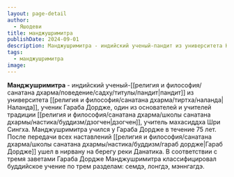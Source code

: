 ```yaml
---
layout: page-detail
author:
  - Яшодеви
title: манджушримитра
publishDate: 2024-09-01
description: Манджушримитра - индийский ученый-пандит из университета Наланда, ученик Гараба Дордже, один из основателей и учителей традиции дзогчен, учитель махасиддха Шри Сингха. Манджушримитра учился у Гараба Дордже в течение 75 лет. После передачи всех наставлений Гараб Дордже ушел в нирвану на берегу реки Данатика. В соответствии с тремя заветами Гараба Дордже Манджушримитра классифицировал буддийское учение по трем разделам семдэ, лонгдэ, мэннгагдэ.
tags:
  - манджушримитра
image:
---
```

**Манджушримитра** - индийский ученый-[[религия и философия/санатана дхарма/поведение/садху/титулы/пандит|пандит]] из университета [[религия и философия/санатана дхарма/тиртха/наланда|Наланда]], ученик Гараба Дордже, один из основателей и учителей традиции [[религия и философия/санатана дхарма/школы санатана дхармы/настика/буддизм/дзогчен|дзогчен]], учитель махасиддха Шри Сингха. Манджушримитра учился у Гараба Дордже в течение 75 лет. После передачи всех наставлений [[религия и философия/санатана дхарма/школы санатана дхармы/настика/буддизм/гараб дордже|Гараб Дордже]] ушел в нирвану на берегу реки Данатика. В соответствии с тремя заветами Гараба Дордже Манджушримитра классифицировал буддийское учение по трем разделам: семдэ, лонгдэ, мэннгагдэ.

